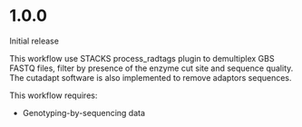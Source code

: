 # 1.0.0

Initial release

This workflow use STACKS process_radtags plugin to demultiplex GBS FASTQ files, filter by presence of the enzyme cut site and sequence quality. The cutadapt software is also implemented to remove adaptors sequences.

This workflow requires:

* Genotyping-by-sequencing data
